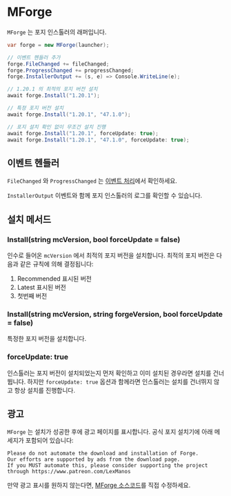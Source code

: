 # MForge

`MForge` 는 포지 인스톨러의 래퍼입니다.

```csharp
var forge = new MForge(launcher);

// 이벤트 헨들러 추가
forge.FileChanged += fileChanged;
forge.ProgressChanged += progressChanged;
forge.InstallerOutput += (s, e) => Console.WriteLine(e);

// 1.20.1 의 최적의 포지 버전 설치
await forge.Install("1.20.1");

// 특정 포지 버전 설치
await forge.Install("1.20.1", "47.1.0");

// 포지 설치 확인 없이 무조건 설치 진행
await forge.Install("1.20.1", forceUpdate: true);
await forge.Install("1.20.1", "47.1.0", forceUpdate: true);
```

## 이벤트 헨들러

`FileChanged` 와 `ProgressChanged` 는 [이벤트 처리](../cmllib.core/getting-started/Handling-Events.md)에서 확인하세요.

`InstallerOutput` 이벤트와 함께 포지 인스톨러의 로그를 확인할 수 있습니다.

## 설치 메서드

### Install(string mcVersion, bool forceUpdate = false)

인수로 들어온 `mcVersion` 에서 최적의 포지 버전을 설치합니다. 최적의 포지 버전은 다음과 같은 규칙에 의해 결정됩니다:

1. Recommended 표시된 버전
2. Latest 표시된 버전
3. 첫번째 버전

### Install(string mcVersion, string forgeVersion, bool forceUpdate = false)

특정한 포지 버전을 설치합니다.

### forceUpdate: true

인스톨러는 포지 버전이 설치되었는지 먼저 확인하고 이미 설치된 경우라면 설치를 건너뜁니다. 하지만 `forceUpdate: true` 옵션과 함께라면 인스톨러는 설치를 건너뛰지 않고 항상 설치를 진행합니다.

## 광고

`MForge` 는 설치가 성공한 후에 광고 페이지를 표시합니다. 공식 포지 설치기에 아래 메세지가 포함되어 있습니다:

```
Please do not automate the download and installation of Forge.
Our efforts are supported by ads from the download page.
If you MUST automate this, please consider supporting the project through https://www.patreon.com/LexManos
```

만약 광고 표시를 원하지 않는다면, [MForge 소스코드](https://github.com/CmlLib/CmlLib.Core.Installer.Forge/blob/main/CmlLib.Core.Installer.Forge/MForge.cs)를 직접 수정하세요.
